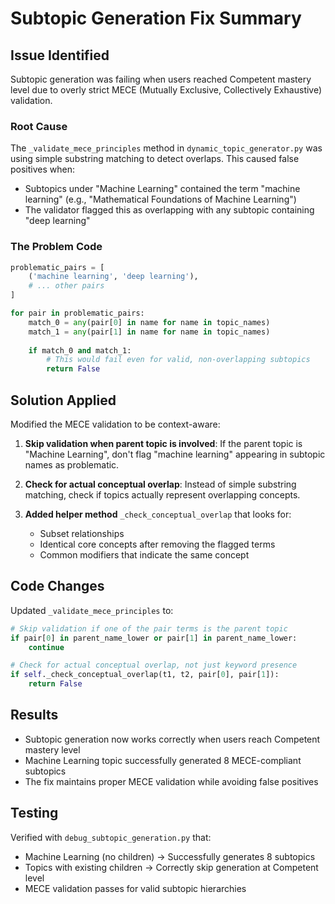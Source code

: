 # Subtopic Generation Fix Summary

## Issue Identified
Subtopic generation was failing when users reached Competent mastery level due to overly strict MECE (Mutually Exclusive, Collectively Exhaustive) validation.

### Root Cause
The `_validate_mece_principles` method in `dynamic_topic_generator.py` was using simple substring matching to detect overlaps. This caused false positives when:
- Subtopics under "Machine Learning" contained the term "machine learning" (e.g., "Mathematical Foundations of Machine Learning")
- The validator flagged this as overlapping with any subtopic containing "deep learning"

### The Problem Code
```python
problematic_pairs = [
    ('machine learning', 'deep learning'),
    # ... other pairs
]

for pair in problematic_pairs:
    match_0 = any(pair[0] in name for name in topic_names)
    match_1 = any(pair[1] in name for name in topic_names)
    
    if match_0 and match_1:
        # This would fail even for valid, non-overlapping subtopics
        return False
```

## Solution Applied
Modified the MECE validation to be context-aware:

1. **Skip validation when parent topic is involved**: If the parent topic is "Machine Learning", don't flag "machine learning" appearing in subtopic names as problematic.

2. **Check for actual conceptual overlap**: Instead of simple substring matching, check if topics actually represent overlapping concepts.

3. **Added helper method** `_check_conceptual_overlap` that looks for:
   - Subset relationships
   - Identical core concepts after removing the flagged terms
   - Common modifiers that indicate the same concept

## Code Changes
Updated `_validate_mece_principles` to:
```python
# Skip validation if one of the pair terms is the parent topic
if pair[0] in parent_name_lower or pair[1] in parent_name_lower:
    continue

# Check for actual conceptual overlap, not just keyword presence
if self._check_conceptual_overlap(t1, t2, pair[0], pair[1]):
    return False
```

## Results
- Subtopic generation now works correctly when users reach Competent mastery level
- Machine Learning topic successfully generated 8 MECE-compliant subtopics
- The fix maintains proper MECE validation while avoiding false positives

## Testing
Verified with `debug_subtopic_generation.py` that:
- Machine Learning (no children) → Successfully generates 8 subtopics
- Topics with existing children → Correctly skip generation at Competent level
- MECE validation passes for valid subtopic hierarchies